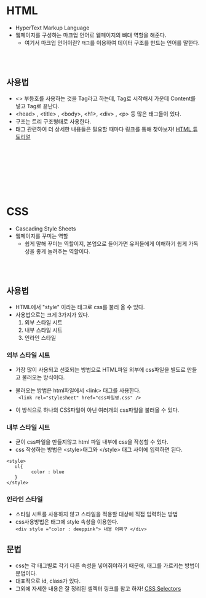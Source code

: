 # HTML
- HyperText Markup Language
- 웹페이지를 구성하는 마크업 언어로 웹페이지의 뼈대 역할을 해준다. 
  - 여기서 마크업 언어이란? `태그`를 이용하여 데이터 구조를 만드는 언어를 말한다.  

<br></br>

 
## 사용법
 - <> 부등호를 사용하는 것을 Tag라고 하는데,  Tag로 시작해서 가운데 Content를 넣고 Tag로 끝난다. 
 - \<head\> , \<title\> , \<body\>, \<h1\>, \<div\> , \<p\> 등 많은 태그들이 있다. 
 - 구조는 트리 구조형태로 사용한다.
 - 태그 관련하여 더 상세한 내용들은 필요할 때마다 링크를 통해 찾아보자! [HTML 튜토리얼](https://www.w3schools.com/html/default.asp)
  
  
  <br></br>
 <br></br>
 ---
# CSS  
 - Cascading Style Sheets
 - 웹페이지를 꾸미는 역할 
    - 쉽게 말해 꾸미는 역할이지, 본업으로 들어가면 유저들에게 이해하기 쉽게 가독성을 좋게 늘려주는 역할이다. 
  
<br></br>

## 사용법
 - HTML에서  "style" 이라는 태그로 css를 불러 올 수 있다.
 - 사용법으로는 크게 3가지가 있다. 
    1.  외부 스타일 시트
    2.  내부 스타일 시트
    3.  인라인 스타일 

### 외부 스타일 시트
 - 가장 많이 사용되고 선호되는 방법으로 HTML파일 외부에 css파일을 별도로 만들고 불러오는 방식이다. 
 - 불러오는 방법은 html파일에서 \<link\> 태그를 사용한다.     
   ` <link rel="stylesheet" href="css파일명.css" />`

 - 이 방식으로 하나의 CSS파일이 아닌 여러개의 css파일을 불러올 수 있다.


### 내부 스타일 시트
 - 굳이 css파일을 만들지않고 html 파일 내부에 css을 작성할 수 있다. 
 - css 작성하는 방법은 \<style\>태그와 \</style\> 태그 사이에 입력하면 된다. 
 ```
 <style>
    ul{
          color : blue
    }
 </style>
 ```
 
 ### 인라인 스타일
  - 스타일 시트를 사용하지 않고 스타일을 적용할 대상에 직접 입력하는 방법
  - css사용방법은 태그에 style 속성을 이용한다.    
   `<div style ="color : deeppink"> 내용 어쩌구 </div>`
   
 ## 문법 
  - css는 각 태그별로 각기 다른 속성을 넣어줘야하기 때문에, 태그를 가르키는 방법이 문법이다. 
  - 대표적으로 id, class가 있다. 
  - 그외에 자세한 내용은 잘 정리된 셀렉터 링크를 참고 하자! [CSS Selectors](https://www.w3schools.com/cssref/css_selectors.asp)
 
